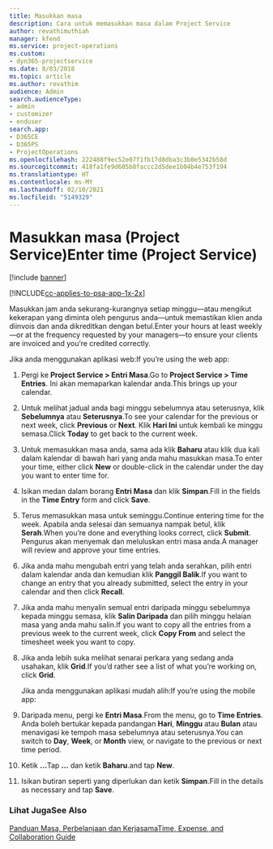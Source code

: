 ```yaml
---
title: Masukkan masa
description: Cara untuk memasukkan masa dalam Project Service
author: revathimuthiah
manager: kfend
ms.service: project-operations
ms.custom:
- dyn365-projectservice
ms.date: 8/03/2018
ms.topic: article
ms.author: revathim
audience: Admin
search.audienceType:
- admin
- customizer
- enduser
search.app:
- D365CE
- D365PS
- ProjectOperations
ms.openlocfilehash: 222488f9ec52e07f1fb17d8dba3c3b0e5342b58d
ms.sourcegitcommit: 418fa1fe9d605b8faccc2d5dee1b04b4e753f194
ms.translationtype: HT
ms.contentlocale: ms-MY
ms.lasthandoff: 02/10/2021
ms.locfileid: "5149329"
---
```

# <a name="enter-time-project-service"></a><span data-ttu-id="47663-103">Masukkan masa (Project Service)</span><span class="sxs-lookup"><span data-stu-id="47663-103">Enter time (Project Service)</span></span>

[!include [banner](../includes/psa-now-project-operations.md)]

[!INCLUDE[cc-applies-to-psa-app-1x-2x](../includes/cc-applies-to-psa-app-1x-2x.md)]

<span data-ttu-id="47663-104">Masukkan jam anda sekurang-kurangnya setiap minggu—atau mengikut kekerapan yang diminta oleh pengurus anda—untuk memastikan klien anda diinvois dan anda dikreditkan dengan betul.</span><span class="sxs-lookup"><span data-stu-id="47663-104">Enter your hours at least weekly—or at the frequency requested by your managers—to ensure your clients are invoiced and you’re credited correctly.</span></span>  
  
 <span data-ttu-id="47663-105">Jika anda menggunakan aplikasi web:</span><span class="sxs-lookup"><span data-stu-id="47663-105">If you’re using the web app:</span></span>  
  
1. <span data-ttu-id="47663-106">Pergi ke **Project Service > Entri Masa**.</span><span class="sxs-lookup"><span data-stu-id="47663-106">Go to **Project Service > Time Entries**.</span></span> <span data-ttu-id="47663-107">Ini akan memaparkan kalendar anda.</span><span class="sxs-lookup"><span data-stu-id="47663-107">This brings up your calendar.</span></span>  
  
2. <span data-ttu-id="47663-108">Untuk melihat jadual anda bagi minggu sebelumnya atau seterusnya, klik **Sebelumnya** atau **Seterusnya**.</span><span class="sxs-lookup"><span data-stu-id="47663-108">To see your calendar for the previous or next week, click **Previous** or **Next**.</span></span> <span data-ttu-id="47663-109">Klik **Hari Ini** untuk kembali ke minggu semasa.</span><span class="sxs-lookup"><span data-stu-id="47663-109">Click **Today** to get back to the current week.</span></span>  
  
3. <span data-ttu-id="47663-110">Untuk memasukkan masa anda, sama ada klik **Baharu** atau klik dua kali dalam kalendar di bawah hari yang anda mahu masukkan masa.</span><span class="sxs-lookup"><span data-stu-id="47663-110">To enter your time, either click **New** or double-click in the calendar under the day you want to enter time for.</span></span>  
  
4. <span data-ttu-id="47663-111">Isikan medan dalam borang **Entri Masa** dan klik **Simpan**.</span><span class="sxs-lookup"><span data-stu-id="47663-111">Fill in the fields in the **Time Entry** form and click **Save**.</span></span>  
  
5. <span data-ttu-id="47663-112">Terus memasukkan masa untuk seminggu.</span><span class="sxs-lookup"><span data-stu-id="47663-112">Continue entering time for the week.</span></span> <span data-ttu-id="47663-113">Apabila anda selesai dan semuanya nampak betul, klik **Serah**.</span><span class="sxs-lookup"><span data-stu-id="47663-113">When you’re done and everything looks correct, click **Submit**.</span></span> <span data-ttu-id="47663-114">Pengurus akan menyemak dan meluluskan entri masa anda.</span><span class="sxs-lookup"><span data-stu-id="47663-114">A manager will review and approve your time entries.</span></span>  
  
6. <span data-ttu-id="47663-115">Jika anda mahu mengubah entri yang telah anda serahkan, pilih entri dalam kalendar anda dan kemudian klik **Panggil Balik**.</span><span class="sxs-lookup"><span data-stu-id="47663-115">If you want to change an entry that you already submitted, select the entry in your calendar and then click **Recall**.</span></span>  
  
7. <span data-ttu-id="47663-116">Jika anda mahu menyalin semual entri daripada minggu sebelumnya kepada minggu semasa, klik **Salin Daripada** dan pilih minggu helaian masa yang anda mahu salin.</span><span class="sxs-lookup"><span data-stu-id="47663-116">If you want to copy all the entries from a previous week to the current week, click **Copy From** and select the timesheet week you want to copy.</span></span>  
  
8. <span data-ttu-id="47663-117">Jika anda lebih suka melihat senarai perkara yang sedang anda usahakan, klik **Grid**.</span><span class="sxs-lookup"><span data-stu-id="47663-117">If you’d rather see a list of what you’re working on, click **Grid**.</span></span>  
  
   <span data-ttu-id="47663-118">Jika anda menggunakan aplikasi mudah alih:</span><span class="sxs-lookup"><span data-stu-id="47663-118">If you’re using the mobile app:</span></span>  
  
9. <span data-ttu-id="47663-119">Daripada menu, pergi ke **Entri Masa**.</span><span class="sxs-lookup"><span data-stu-id="47663-119">From the menu, go to **Time Entries**.</span></span>     <span data-ttu-id="47663-120">Anda boleh bertukar kepada pandangan **Hari**, **Minggu** atau **Bulan** atau menavigasi ke tempoh masa sebelumnya atau seterusnya.</span><span class="sxs-lookup"><span data-stu-id="47663-120">You can switch to **Day**, **Week**, or **Month** view, or navigate to the previous or next time period.</span></span>  
  
10. <span data-ttu-id="47663-121">Ketik **…**</span><span class="sxs-lookup"><span data-stu-id="47663-121">Tap **…**</span></span> <span data-ttu-id="47663-122">dan ketik **Baharu**.</span><span class="sxs-lookup"><span data-stu-id="47663-122">and tap **New**.</span></span>  
  
11. <span data-ttu-id="47663-123">Isikan butiran seperti yang diperlukan dan ketik **Simpan**.</span><span class="sxs-lookup"><span data-stu-id="47663-123">Fill in the details as necessary and tap **Save**.</span></span>  
  
### <a name="see-also"></a><span data-ttu-id="47663-124">Lihat Juga</span><span class="sxs-lookup"><span data-stu-id="47663-124">See Also</span></span>  
 [<span data-ttu-id="47663-125">Panduan Masa, Perbelanjaan dan Kerjasama</span><span class="sxs-lookup"><span data-stu-id="47663-125">Time, Expense, and Collaboration Guide</span></span>](../psa/time-expense-collaboration-guide.md)

